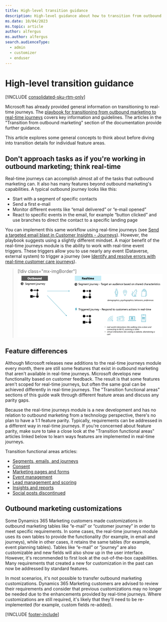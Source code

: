 ```yaml
---
title: High-level transition guidance
description: High-level guidance about how to transition from outbound marketing to real-time journeys in Dynamics 365 Customer Insights - Journeys.
ms.date: 10/04/2023
ms.topic: article
author: alfergus
ms.author: alfergus
search.audienceType: 
  - admin
  - customizer
  - enduser
---
```


# High-level transition guidance

[!INCLUDE [consolidated-sku-rtm-only](./includes/consolidated-sku-rtm-only.md)]

Microsoft has already provided general information on transitioning to real-time journeys. The [playbook for transitioning from outbound marketing to real-time journeys](https://community.dynamics.com/blogs/post/?postid=1b4394d5-7764-4484-aba9-c7f972292c10) covers key information and guidelines. The articles in the "Transition from outbound marketing" section of the documentation provide further guidance.

This article explores some general concepts to think about before diving into transition details for individual feature areas.

## Don't approach tasks as if you're working in outbound marketing; think real-time

Real-time journeys can accomplish almost all of the tasks that outbound marketing can. It also has many features beyond outbound marketing's capabilities. A typical outbound journey looks like this:
-	Start with a segment of specific contacts 
-	Send a first e-mail
-	Monitor different events like “email delivered” or “e-mail opened”
-	React to specific events in the email, for example “button clicked” and use branches to direct the contact to a specific landing page

You can implement this same workflow using real-time journeys (see [Send a targeted email blast in Customer Insights - Journeys](real-time-marketing-email-get-started.md)). However, the playbook suggests using a slightly different mindset. A major benefit of the real-time journeys module is the ability to work with real-time event triggers. These triggers allow you to use nearly any event (Dataverse, external system) to trigger a journey (see [Identify and resolve errors with real-time customer care journeys](real-time-marketing-customer-care-journey.md)).

> [!div class="mx-imgBorder"]
> ![Outbound journey vs real-time journey.](media/outbound-vs-real-time-journey.png "Outbound journey vs real-time journey")

## Feature differences

Although Microsoft releases new additions to the real-time journeys module every month, there are still some features that exist in outbound marketing that aren't available in real-time journeys. Microsoft develops new functionality based on customer feedback. The result is that some features aren't scoped for real-time journeys, but often the same goal can be achieved differently in real-time journeys. The "Transition functional areas" sections of this guide walk through different feature areas and discuss any parity gaps.

Because the real-time journeys module is a new development and has no relation to outbound marketing from a technology perspective, there's no plan to have a 1:1 feature parity. Typically, requirements can be addressed in a different way in real-time journeys. If you're concerned about feature parity, make sure to take a close look at the "Transition functional areas" articles linked below to learn ways features are implemented in real-time journeys.

Transition functional areas articles:
- [Segments, emails, and journeys](transition-walkthrough-segments.md)
- [Consent](transition-walkthrough-consent.md)
- [Marketing pages and forms](transition-walkthrough-forms.md)
- [Event management](transition-walkthrough-events.md)
- [Lead management and scoring](transition-walkthrough-leads.md)
- [Insights and reports](transition-walkthrough-insights.md)
- [Social posts discontinued](transition-walkthrough-social-posts.md)

## Outbound marketing customizations

Some Dynamics 365 Marketing customers made customizations in outbound marketing tables like “e-mail” or “customer journey” in order to meet specific requirements. In some cases, the real-time journeys module uses its own tables to provide the functionality (for example, in email and journeys), while in other cases, it retains the same tables (for example, event planning tables). Tables like “e-mail” or “journey” are also customizable and new fields will also show up in the user interface. However, it's recommended to first look at the out-of-the-box capabilities. Many requirements that created a new for customization in the past can now be addressed by standard features.

In most scenarios, it's not possible to transfer outbound marketing customizations. Dynamics 365 Marketing customers are advised to review their requirements and consider that previous customizations may no longer be needed due to the enhancements provided by real-time journeys. Where customizations are still required, it's likely that they'll need to be re-implemented (for example, custom fields re-added).

[!INCLUDE [footer-include](./includes/footer-banner.md)]
